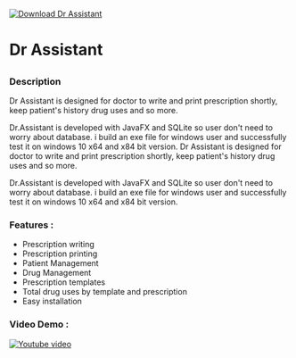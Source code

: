 [![Download Dr Assistant](https://a.fsdn.com/con/app/sf-download-button)](https://sourceforge.net/projects/dr-assistant/files/latest/download)

# Dr Assistant 
##

### Description
Dr Assistant is designed for doctor to write and print prescription shortly, keep patient's history drug uses and so more. 

Dr.Assistant is developed with JavaFX and SQLite so user don't need to worry about database. i build an exe file for windows user and successfully test it on windows 10 x64 and x84 bit version. 
Dr Assistant is designed for doctor to write and print prescription shortly, keep patient's history drug uses and so more. 

Dr.Assistant is developed with JavaFX and SQLite so user don't need to worry about database. i build an exe file for windows user and successfully test it on windows 10 x64 and x84 bit version. 

### Features :

 * Prescription writing
 * Prescription printing
 * Patient Management
 * Drug Management
 * Prescription templates
 * Total drug uses by template and prescription
 * Easy installation


### Video Demo :

[![Youtube video](https://a.fsdn.com/con/app/proj/dr-assistant/screenshots/login.png/1)](https://youtu.be/QmP_XRxXXgM)



